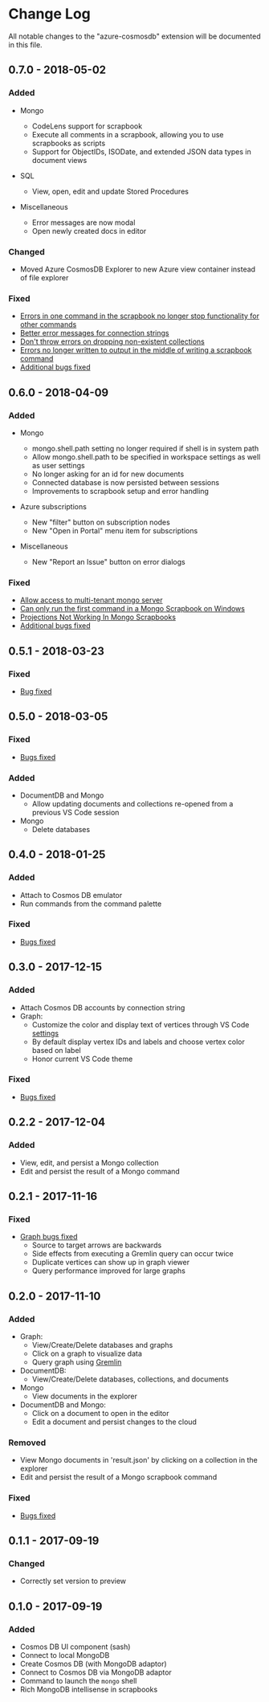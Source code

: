 # Change Log

All notable changes to the "azure-cosmosdb" extension will be documented in this file.

## 0.7.0 - 2018-05-02

### Added
- Mongo
  - CodeLens support for scrapbook
  - Execute all comments in a scrapbook, allowing you to use scrapbooks as scripts
  - Support for ObjectIDs, ISODate, and extended JSON data types in document views

- SQL
  - View, open, edit and update Stored Procedures

- Miscellaneous
  - Error messages are now modal
  - Open newly created docs in editor

### Changed
- Moved Azure CosmosDB Explorer to new Azure view container instead of file explorer

### Fixed
- [Errors in one command in the scrapbook no longer stop functionality for other commands](https://github.com/Microsoft/vscode-cosmosdb/pull/531)
- [Better error messages for connection strings](https://github.com/Microsoft/vscode-cosmosdb/pull/600)
- [Don't throw errors on dropping non-existent collections](https://github.com/Microsoft/vscode-cosmosdb/pull/541)
- [Errors no longer written to output in the middle of writing a scrapbook command](https://github.com/Microsoft/vscode-cosmosdb/issues/516)
- [Additional bugs fixed](https://github.com/Microsoft/vscode-cosmosdb/issues?q=is%3Aissue+milestone%3A%220.7.0%22+is%3Aclosed+label%3Abug)


## 0.6.0 - 2018-04-09

### Added

- Mongo
  - mongo.shell.path setting no longer required if shell is in system path
  - Allow mongo.shell.path to be specified in workspace settings as well as user settings
  - No longer asking for an id for new documents
  - Connected database is now persisted between sessions
  - Improvements to scrapbook setup and error handling

- Azure subscriptions
  - New "filter" button on subscription nodes
  - New "Open in Portal" menu item for subscriptions

- Miscellaneous
  - New "Report an Issue" button on error dialogs

### Fixed

- [Allow access to multi-tenant mongo server](https://github.com/Microsoft/vscode-cosmosdb/issues/473)
- [Can only run the first command in a Mongo Scrapbook on Windows](https://github.com/Microsoft/vscode-cosmosdb/issues/386)
- [Projections Not Working In Mongo Scrapbooks](https://github.com/Microsoft/vscode-cosmosdb/issues/214)
- [Additional bugs fixed](https://github.com/Microsoft/vscode-cosmosdb/issues?q=is%3Aissue+milestone%3A%220.6.0%22+is%3Aclosed+label%3Abug)

## 0.5.1 - 2018-03-23

### Fixed
- [Bug fixed](https://github.com/Microsoft/vscode-cosmosdb/issues/372)
## 0.5.0 - 2018-03-05

### Fixed

- [Bugs fixed](https://github.com/Microsoft/vscode-cosmosdb/issues?q=is%3Aissue+milestone%3A%220.5.0%22+is%3Aclosed+label%3Abug)

### Added

- DocumentDB and Mongo
  - Allow updating documents and collections re-opened from a previous VS Code session
- Mongo
  - Delete databases

## 0.4.0 - 2018-01-25
### Added
- Attach to Cosmos DB emulator
- Run commands from the command palette

### Fixed
- [Bugs fixed](https://github.com/Microsoft/vscode-cosmosdb/issues?q=is%3Aissue+milestone%3A%220.4.0%22+is%3Aclosed+label%3Abug)

## 0.3.0 - 2017-12-15
### Added
- Attach Cosmos DB accounts by connection string
- Graph:
  - Customize the color and display text of vertices through VS Code [settings](README.md#graphSettings)
  - By default display vertex IDs and labels and choose vertex color based on label
  - Honor current VS Code theme

### Fixed
- [Bugs fixed](https://github.com/Microsoft/vscode-cosmosdb/issues?q=is%3Aissue+milestone%3A%220.3.0%22+is%3Aclosed+label%3Abug)

## 0.2.2 - 2017-12-04
### Added
- View, edit, and persist a Mongo collection
- Edit and persist the result of a Mongo command

## 0.2.1 - 2017-11-16
### Fixed
- [Graph bugs fixed](https://github.com/Microsoft/vscode-cosmosdb/issues?q=is%3Aissue+milestone%3A%220.2.1%22+is%3Aclosed+label%3Abug)
  - Source to target arrows are backwards
  - Side effects from executing a Gremlin query can occur twice
  - Duplicate vertices can show up in graph viewer
  - Query performance improved for large graphs

## 0.2.0 - 2017-11-10
### Added
- Graph:
  - View/Create/Delete databases and graphs
  - Click on a graph to visualize data
  - Query graph using [Gremlin](https://docs.microsoft.com/azure/cosmos-db/gremlin-support)
- DocumentDB:
  - View/Create/Delete databases, collections, and documents
- Mongo
  - View documents in the explorer
- DocumentDB and Mongo:
  - Click on a document to open in the editor
  - Edit a document and persist changes to the cloud


### Removed
- View Mongo documents in 'result.json' by clicking on a collection in the explorer
- Edit and persist the result of a Mongo scrapbook command

### Fixed
- [Bugs fixed](https://github.com/Microsoft/vscode-cosmosdb/issues?q=is%3Aissue+milestone%3A%220.2.0%22+is%3Aclosed+label%3Abug)

## 0.1.1 - 2017-09-19
### Changed
- Correctly set version to preview

## 0.1.0 - 2017-09-19
### Added
- Cosmos DB UI component (sash)
- Connect to local MongoDB
- Create Cosmos DB (with MongoDB adaptor)
- Connect to Cosmos DB via MongoDB adaptor
- Command to launch the `mongo` shell
- Rich MongoDB intellisense in scrapbooks
